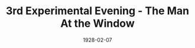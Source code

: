 ---
title: 3rd Experimental Evening - The Man At the Window
date: 1928-02-07
opening_date: 1928-02-07
closing_date:
layout: productions
show_details:
- Playwright: Leo Finney
Theatre: Theatre Jacksonville
cast:
- Mr. Mason: George Parkhill
- Beth: Gladys Bennett
- 2nd Man: Harry Lewis
- Larry: Leo Finney
- 1st Man: Morris Diamond
crew:
orchestra:
understudies:
---